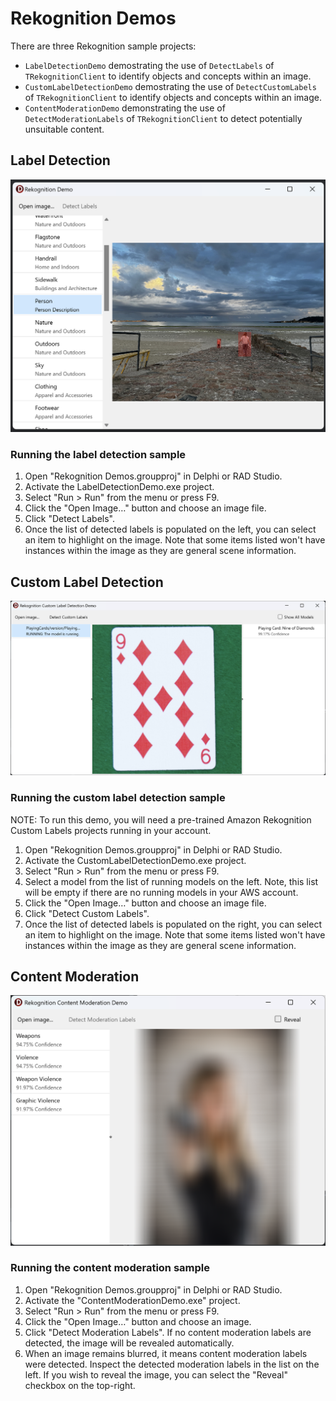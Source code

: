 # Rekognition Demos
There are three Rekognition sample projects:
- `LabelDetectionDemo` demostrating the use of `DetectLabels` of
  `TRekognitionClient` to identify objects and concepts within an image.
- `CustomLabelDetectionDemo` demostrating the use of `DetectCustomLabels` of
  `TRekognitionClient` to identify objects and concepts within an image.
- `ContentModerationDemo` demonstrating the use of `DetectModerationLabels` of
  `TRekognitionClient` to detect potentially unsuitable content.

## Label Detection
![Rekognition Demo application detecting labels in an image.](LabelDetection.png)

###  Running the label detection sample
1. Open "Rekognition Demos.groupproj" in Delphi or RAD Studio.
2. Activate the LabelDetectionDemo.exe project.
3. Select "Run \> Run" from the menu or press F9.
4. Click the "Open Image…" button and choose an image file.
5. Click "Detect Labels".
6. Once the list of detected labels is populated on the left, you can select an
   item to highlight on the image. Note that some items listed won't have
   instances within the image as they are general scene information.

## Custom Label Detection
![Rekognition Demo application detecting custom labels in an image.](CustomLabelDetection.png)

###  Running the custom label detection sample
NOTE: To run this demo, you will need a pre-trained Amazon Rekognition Custom
Labels projects running in your account.
1. Open "Rekognition Demos.groupproj" in Delphi or RAD Studio.
2. Activate the CustomLabelDetectionDemo.exe project.
3. Select "Run \> Run" from the menu or press F9.
4. Select a model from the list of running models on the left. Note, this list
   will be empty if there are no running models in your AWS account.
5. Click the "Open Image…" button and choose an image file.
6. Click "Detect Custom Labels".
7. Once the list of detected labels is populated on the right, you can select an
   item to highlight on the image. Note that some items listed won't have
   instances within the image as they are general scene information.


## Content Moderation
![Rekognition Demo application detecting unsafe content in an image.](ContentModeration.png)

###  Running the content moderation sample
1. Open "Rekognition Demos.groupproj" in Delphi or RAD Studio.
2. Activate the "ContentModerationDemo.exe" project.
3. Select "Run \> Run" from the menu or press F9.
4. Click the "Open Image…" button and choose an image.
5. Click "Detect Moderation Labels". If no content moderation labels are
   detected, the image will be revealed automatically.
6. When an image remains blurred, it means content moderation labels were
   detected. Inspect the detected moderation labels in the list on the left.
   If you wish to reveal the image, you can select the "Reveal" checkbox on the
   top-right.
